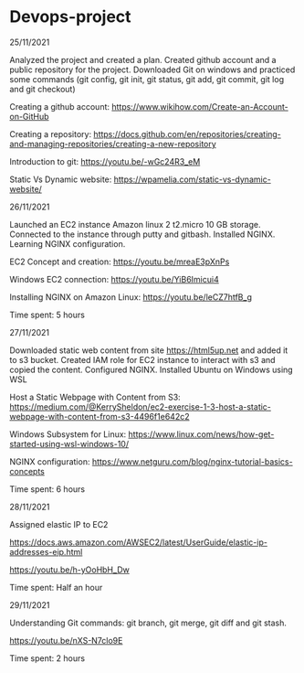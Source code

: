 # Devops-project
25/11/2021

Analyzed the project and created a plan.
Created github account and a public repository for the project.
Downloaded Git on windows and practiced some commands (git config, git init, git status, git add, git commit, git log and git checkout)


Creating a github account: https://www.wikihow.com/Create-an-Account-on-GitHub


Creating a repository: https://docs.github.com/en/repositories/creating-and-managing-repositories/creating-a-new-repository


Introduction to git:  https://youtu.be/-wGc24R3_eM

Static Vs Dynamic website: https://wpamelia.com/static-vs-dynamic-website/


26/11/2021

Launched an EC2 instance Amazon linux 2 t2.micro 10 GB storage.
Connected to the instance through putty and gitbash.
Installed NGINX.
Learning NGINX configuration.

EC2 Concept and creation: https://youtu.be/mreaE3pXnPs

Windows EC2 connection: https://youtu.be/YiB6Imicui4

Installing NGINX on Amazon Linux: https://youtu.be/leCZ7htfB_g

Time spent: 5 hours

27/11/2021

Downloaded static web content from site https://html5up.net and added it to s3 bucket.
Created IAM role for EC2 instance to interact with s3 and copied the content.
Configured NGINX.
Installed Ubuntu on Windows using WSL

Host a Static Webpage with Content from S3: https://medium.com/@KerrySheldon/ec2-exercise-1-3-host-a-static-webpage-with-content-from-s3-4496f1e642c2

Windows Subsystem for Linux: https://www.linux.com/news/how-get-started-using-wsl-windows-10/

NGINX configuration: https://www.netguru.com/blog/nginx-tutorial-basics-concepts

Time spent: 6 hours

28/11/2021

Assigned elastic IP to EC2

https://docs.aws.amazon.com/AWSEC2/latest/UserGuide/elastic-ip-addresses-eip.html

https://youtu.be/h-yOoHbH_Dw

Time spent: Half an hour

29/11/2021

Understanding Git commands: git branch, git merge, git diff and git stash.

https://youtu.be/nXS-N7clo9E

Time spent: 2 hours

